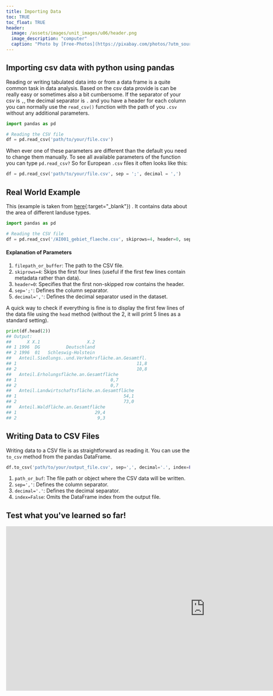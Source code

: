 ```yaml
---
title: Importing Data
toc: TRUE
toc_float: TRUE
header:
  image: /assets/images/unit_images/u06/header.png
  image_description: "computer"
  caption: "Photo by [Free-Photos](https://pixabay.com/photos/?utm_source=link-attribution&amp;utm_medium=referral&amp;utm_campaign=image&amp;utm_content=336373) [Pixabay](https://pixabay.com/de/?utm_source=link-attribution&amp;utm_medium=referral&amp;utm_campaign=image&amp;utm_content=336373)"
---
```


<!--more-->

## Importing csv data with python using pandas
Reading or writing tabulated data into or from a data frame is a quite common task in data analysis. Based on the csv data provide is can be really easy or sometimes also a bit cumbersome. If the separator of your csv is `,`, the decimal separator is `.` and you have a header for each column you can normally use the `read_csv()` function with the path of you `.csv` without any additional parameters.

```python
import pandas as pd

# Reading the CSV file
df = pd.read_csv('path/to/your/file.csv')
```
When ever one of these parameters are different than the default you need to change them manually. To see all available parameters of the function you can type `pd.read_csv?` So for European `.csv` files it often looks like this:
```python
df = pd.read_csv('path/to/your/file.csv', sep = ';', decimal = ',')
```

## Real World Example

This (example is taken from [here](https://www.regionalstatistik.de/genesis/online/){:target="_blank"}) . It contains data about the area of different landuse types. 


```python
import pandas as pd

# Reading the CSV file
df = pd.read_csv('/AI001_gebiet_flaeche.csv', skiprows=4, header=0, sep=';', decimal=',')
```
#### Explanation of Parameters
1. `filepath_or_buffer`: The path to the CSV file.
2. `skiprows=4`: Skips the first four lines (useful if the first few lines contain metadata rather than data).
3. `header=0`: Specifies that the first non-skipped row contains the header.
4. `sep=';'`: Defines the column separator.
5. `decimal=','`: Defines the decimal separator used in the dataset.

A quick way to check if everything is fine is to display the first few lines of the data file using the `head` method (without the 2, it will print 5 lines as a standard setting).

```python
print(df.head(2))
## Output:
##      X X.1                  X.2
## 1 1996  DG          Deutschland
## 2 1996  01   Schleswig-Holstein
##   Anteil.Siedlungs..und.Verkehrsfläche.an.Gesamtfl.
## 1                                              11,8
## 2                                              10,8
##   Anteil.Erholungsfläche.an.Gesamtfläche
## 1                                    0,7
## 2                                    0,7
##   Anteil.Landwirtschaftsfläche.an.Gesamtfläche
## 1                                         54,1
## 2                                         73,0
##   Anteil.Waldfläche.an.Gesamtfläche
## 1                              29,4
## 2                               9,3
```

## Writing Data to CSV Files
Writing data to a CSV file is as straightforward as reading it. You can use the `to_csv` method from the pandas DataFrame.
```python
df.to_csv('path/to/your/output_file.csv', sep=',', decimal='.', index=False)
```
1. `path_or_buf`: The file path or object where the CSV data will be written.
2. `sep=','`: Defines the column separator.
3. `decimal='.'`: Defines the decimal separator.
4. `index=False`: Omits the DataFrame index from the output file.


## Test what you've learned so far!

<iframe src="https://geomoer.github.io/moer-h5p-content/h5p-standalone-1.3.x/demo/base-r-unit06-pathanddata.html" width="1090" height="450" frameborder="0" allowfullscreen="allowfullscreen" allow="geolocation *; microphone *; camera *; midi *; encrypted-media *"> </iframe><script src="https://h5p.org/sites/all/modules/h5p/library/js/h5p-resizer.js" charset="UTF-8"></script> 





<!--
## Further reading

add some day
-->
